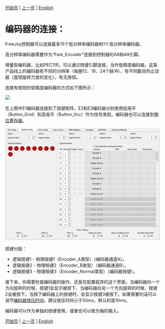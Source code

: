 

[开始页](../README.md) | [上一页](按键的连接.md) | [English](../eng/Encoders-connection.md)

# 编码器的连接：

FreeJoy控制器可以连接最多15个低分辨率编码器和1个高分辨率编码器。

高分辨率编码器需要作为“Fast_Encoder”连接到控制器的A8和A9引脚。

增量型编码器，比如PEC11R，可以通过按键引脚连接，当作低精度编码器。这条产品线上的编码器有不同的分辨率（每圈12、18、24个脉冲），有不同数目的止动器（旋钮旋转力度的变化），有无按钮。

连接有按钮的低精度编码器的方式如下图所示：

![](../images/E1.jpg)

在上图中E1编码器连接到了按键矩阵，E2和E3编码器分别使用低电平（Button_Gnd）和高电平（Button_Vcc）作为信号类型。编码器也可以连接到[移位寄存器](连接按键到移位寄存器.md)。

![](../images/E2.jpg)

按键分配：
* 逻辑按键1 - 物理按键1（Encoder_А类型）（编码器通道A）。
* 逻辑按键2 - 物理按键2（Encoder_B类型）（编码器通道B）。
* 逻辑按键3 - 物理按键3（Encoder_Normal类型）（编码器按键）。

接下来，你需要检查编码器的操作。还是在配置程序的这个界面，当编码器向一个方向旋转的时候，按键1会显示被按下，当编码器向另一个方向旋转的时候，按键2会被按下。当按下编码器上的按键时，会显示按键3被按下。如果需要的话可以调节[编码器按压时间](高级设置.md)。建议按压时间小于50ms，默认的是10ms。

编码器可以作为单独的按键使用，或者也可以做为轴的输入。


[开始页](../README.md) | [上一页](按键的连接.md) | [English](../eng/Encoders-connection.md)

